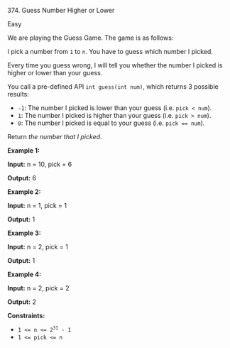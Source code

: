 ﻿374\. Guess Number Higher or Lower

Easy

We are playing the Guess Game. The game is as follows:

I pick a number from `1` to `n`. You have to guess which number I picked.

Every time you guess wrong, I will tell you whether the number I picked is higher or lower than your guess.

You call a pre-defined API `int guess(int num)`, which returns 3 possible results:

*   `-1`: The number I picked is lower than your guess (i.e. `pick < num`).
*   `1`: The number I picked is higher than your guess (i.e. `pick > num`).
*   `0`: The number I picked is equal to your guess (i.e. `pick == num`).

Return _the number that I picked_.

**Example 1:**

**Input:** n = 10, pick = 6

**Output:** 6

**Example 2:**

**Input:** n = 1, pick = 1

**Output:** 1

**Example 3:**

**Input:** n = 2, pick = 1

**Output:** 1

**Example 4:**

**Input:** n = 2, pick = 2

**Output:** 2

**Constraints:**

*   <code>1 <= n <= 2<sup>31</sup> - 1</code>
*   `1 <= pick <= n`